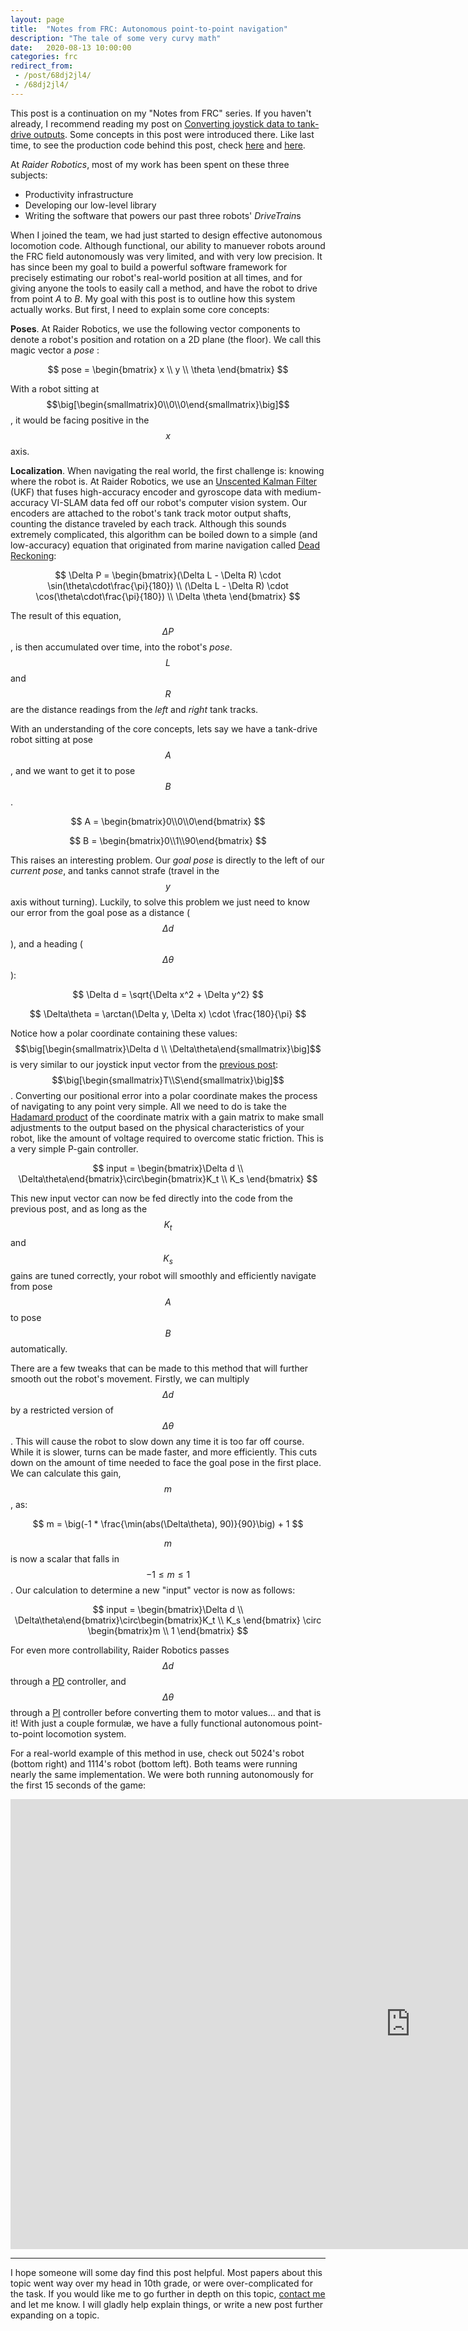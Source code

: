 ```yaml
---
layout: page
title:  "Notes from FRC: Autonomous point-to-point navigation"
description: "The tale of some very curvy math"
date:   2020-08-13 10:00:00 
categories: frc
redirect_from: 
 - /post/68dj2jl4/
 - /68dj2jl4/
---
```


This post is a continuation on my "Notes from FRC" series. If you haven't already, I recommend reading my post on [Converting joystick data to tank-drive outputs](/blog/2020/08/03/joystick-to-voltage). Some concepts in this post were introduced there. Like last time, to see the production code behind this post, check [here](https://github.com/frc5024/lib5k/blob/ab90994b2a0c769abfdde9a834133725c3ce3a38/common_drive/src/main/java/io/github/frc5024/common_drive/DriveTrainBase.java) and [here](https://github.com/frc5024/lib5k/tree/master/purepursuit/src/main/java/io/github/frc5024/purepursuit/pathgen).

At *Raider Robotics*, most of my work has been spent on these three subjects:
 - Productivity infrastructure
 - Developing our low-level library
 - Writing the software that powers our past three robots' *DriveTrain*s

When I joined the team, we had just started to design effective autonomous locomotion code. Although functional, our ability to manuever robots around the FRC field autonomously was very limited, and with very low precision. It has since been my goal to build a powerful software framework for precisely estimating our robot's real-world position at all times, and for giving anyone the tools to easily call a method, and have the robot to drive from point *A* to *B*. My goal with this post is to outline how this system actually works. But first, I need to explain some core concepts:

**Poses**. At Raider Robotics, we use the following vector components to denote a robot's position and rotation on a 2D plane (the floor). We call this magic vector a *pose* :

$$
pose = \begin{bmatrix} x \\ y \\ \theta \end{bmatrix}
$$

With a robot sitting at $$\big[\begin{smallmatrix}0\\0\\0\end{smallmatrix}\big]$$, it would be facing positive in the $$x$$ axis.

**Localization**. When navigating the real world, the first challenge is: knowing where the robot is. At Raider Robotics, we use an [Unscented Kalman Filter](https://en.wikipedia.org/wiki/Kalman_filter#Unscented_Kalman_filter) (UKF) that fuses high-accuracy encoder and gyroscope data with medium-accuracy VI-SLAM data fed off our robot's computer vision system. Our encoders are attached to the robot's tank track motor output shafts, counting the distance traveled by each track. Although this sounds extremely complicated, this algorithm can be boiled down to a simple (and low-accuracy) equation that originated from marine navigation called [Dead Reckoning](https://en.wikipedia.org/wiki/Dead_reckoning):

$$
\Delta P = \begin{bmatrix}(\Delta L - \Delta R) \cdot \sin(\theta\cdot\frac{\pi}{180}) \\ (\Delta L - \Delta R) \cdot \cos(\theta\cdot\frac{\pi}{180}) \\ \Delta \theta \end{bmatrix}
$$

The result of this equation, $$\Delta P$$, is then accumulated over time, into the robot's *pose*. $$L$$ and $$R$$ are the distance readings from the *left* and *right* tank tracks.

With an understanding of the core concepts, lets say we have a tank-drive robot sitting at pose $$A$$, and we want to get it to pose $$B$$. 

$$
A = \begin{bmatrix}0\\0\\0\end{bmatrix}
$$

$$
B = \begin{bmatrix}0\\1\\90\end{bmatrix}
$$

This raises an interesting problem. Our *goal pose* is directly to the left of our *current pose*, and tanks cannot strafe (travel in the $$y$$ axis without turning). Luckily, to solve this problem we just need to know our error from the goal pose as a distance ($$\Delta d$$), and a heading ($$\Delta\theta$$):

$$
\Delta d = \sqrt{\Delta x^2 + \Delta y^2}
$$

$$
\Delta\theta = \arctan(\Delta y, \Delta x) \cdot \frac{180}{\pi}
$$

Notice how a polar coordinate containing these values: $$\big[\begin{smallmatrix}\Delta d \\ \Delta\theta\end{smallmatrix}\big]$$ is very similar to our joystick input vector from the [previous post](/blog/2020/08/03/joystick-to-voltage): $$\big[\begin{smallmatrix}T\\S\end{smallmatrix}\big]$$. Converting our positional error into a polar coordinate makes the process of navigating to any point very simple. All we need to do is take the [Hadamard product](https://en.wikipedia.org/wiki/Hadamard_product_(matrices)) of the coordinate matrix with a gain matrix to make small adjustments to the output based on the physical characteristics of your robot, like the amount of voltage required to overcome static friction. This is a very simple P-gain controller.

$$
input = \begin{bmatrix}\Delta d \\ \Delta\theta\end{bmatrix}\circ\begin{bmatrix}K_t \\ K_s \end{bmatrix}
$$

This new input vector can now be fed directly into the code from the previous post, and as long as the $$K_t$$ and $$K_s$$ gains are tuned correctly, your robot will smoothly and efficiently navigate from pose $$A$$ to pose $$B$$ automatically.

There are a few tweaks that can be made to this method that will further smooth out the robot's movement. Firstly, we can multiply $$\Delta d$$ by a restricted version of $$\Delta\theta$$. This will cause the robot to slow down any time it is too far off course. While it is slower, turns can be made faster, and more efficiently. This cuts down on the amount of time needed to face the goal pose in the first place. We can calculate this gain, $$m$$, as:

$$
m = \big(-1 * \frac{\min(abs(\Delta\theta), 90)}{90}\big) + 1
$$

$$m$$ is now a scalar that falls in $$-1 \leq m \leq 1$$. Our calculation to determine a new "input" vector is now as follows:

$$
input = \begin{bmatrix}\Delta d \\ \Delta\theta\end{bmatrix}\circ\begin{bmatrix}K_t \\ K_s \end{bmatrix} \circ \begin{bmatrix}m \\ 1 \end{bmatrix}
$$

For even more controllability, Raider Robotics passes $$\Delta d$$ through a [PD](https://en.wikipedia.org/wiki/PID_controller#Selective_use_of_control_terms) controller, and $$\Delta\theta$$ through a [PI](https://en.wikipedia.org/wiki/PID_controller#PI_controller) controller before converting them to motor values... and that is it! With just a couple formulæ, we have a fully functional autonomous point-to-point locomotion system. 

For a real-world example of this method in use, check out 5024's robot (bottom right) and 1114's robot (bottom left). Both teams were running nearly the same implementation. We were both running autonomously for the first 15 seconds of the game:

<iframe width="1280" height="720" src="https://www.youtube.com/embed/5Q39LIVcXSQ" frameborder="0" allow="accelerometer; autoplay; encrypted-media; gyroscope; picture-in-picture" allowfullscreen></iframe>

---

I hope someone will some day find this post helpful. Most papers about this topic went way over my head in 10th grade, or were over-complicated for the task. If you would like me to go further in depth on this topic, [contact me](/about/) and let me know. I will gladly help explain things, or write a new post further expanding on a topic.